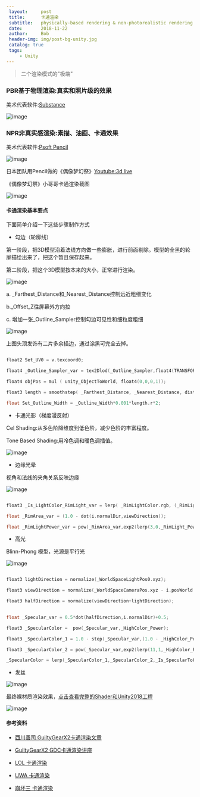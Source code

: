 ```yaml
---
 layout:     post
 title:      卡通渲染
 subtitle:   physically-based rendering & non-photorealistic rendering
 date:       2018-11-22
 author:     Bob
 header-img: img/post-bg-unity.jpg
 catalog: true
 tags:
     - Unity
---
```


 > 二个渲染模式的"极端"

### PBR基于物理渲染:真实和照片级的效果
美术代表软件:[Substance](https://www.allegorithmic.com/substance)

 ![image](/img/n_0.png)

### NPR非真实感渲染:素描、油画、卡通效果

美术代表软件:[Psoft Pencil](https://www.psoft.co.jp/jp/corporate/labo/pencilgameengine/)

 ![image](/img/estars.png)

日本团队用Pencil做的《偶像梦幻祭》[Youtube:3d live](https://www.youtube.com/watch?v=W8orWGbOmjw) 


《偶像梦幻祭》小哥哥卡通渲染截图

![image](/img/estars2.png)


#### 卡通渲染基本要点

下面简单介绍一下这些步骤制作方式


+ 勾边（轮廓线）

第一阶段，把3D模型沿着法线方向做一些膨胀，进行前面剔除。模型的全黑的轮廓描绘出来了，把这个暂且保存起来。

第二阶段，把这个3D模型按本来的大小，正常进行渲染。

![image](/img/n_3.png)

a. _Farthest_Distance和_Nearest_Distance控制远近粗细变化

b._Offset_Z往屏幕外方向拉

c. 增加一张_Outline_Sampler控制勾边可见性和细粒度粗细

![image](/img/n_2.png)

上图头顶发饰有二片多余描边，通过涂黑可完全去掉。

```c

float2 Set_UV0 = v.texcoord0;

float4 _Outline_Sampler_var = tex2Dlod(_Outline_Sampler,float4(TRANSFORM_TEX(Set_UV0, _Outline_Sampler),0.0,0));

float4 objPos = mul ( unity_ObjectToWorld, float4(0,0,0,1));

float3 length = smoothstep( _Farthest_Distance, _Nearest_Distance, distance(objPos.rgb,_WorldSpaceCameraPos))*_Outline_Sampler_var.rgb;

float Set_Outline_Width = _Outline_Width*0.001*length.r*2;


```

+ 卡通光影（梯度漫反射）

Cel Shading:从多色阶降维度到低色阶，减少色阶的丰富程度。

Tone Based Shading:用冷色调和暖色调插值。

![image](/img/n_6.png)


+ 边缘光晕

视角和法线的夹角关系反映边缘

![image](/img/n_5.png)

```c

float3 _Is_LightColor_RimLight_var = lerp( _RimLightColor.rgb, (_RimLightColor.rgb*lightColor), _Is_LightColor_RimLight );

float _RimArea_var = (1.0 - dot(i.normalDir,viewDirection));

float _RimLightPower_var = pow(_RimArea_var,exp2(lerp(3,0,_RimLight_Power)));

```

+ 高光

Blinn-Phong 模型，光源是平行光

![image](/img/n_4.png)

```c

float3 lightDirection = normalize(_WorldSpaceLightPos0.xyz);

float3 viewDirection = normalize(_WorldSpaceCameraPos.xyz - i.posWorld.xyz);

float3 halfDirection = normalize(viewDirection+lightDirection);

				
float _Specular_var = 0.5*dot(halfDirection,i.normalDir)+0.5;

float3 _SpecularColor =  pow(_Specular_var,_HighColor_Power);

float3 _SpecularColor_1 = 1.0 - step(_Specular_var,(1.0 - _HighColor_Power));

float3 _SpecularColor_2 = pow(_Specular_var,exp2(lerp(11,1,_HighColor_Power)));

_SpecularColor = lerp(_SpecularColor_1,_SpecularColor_2,_Is_SpecularToHighColor);


```

+ 发丝

![image](/img/n_7.png)



最终裸材质渲染效果，[点击查看完整的Shader和Unity2018工程](https://github.com/chenanbao/cartoon/blob/master/Assets/Models/Materials/CarToonShader.shader)

![image](/img/n_1.png)




#### 参考资料

 + [西川善司 GuiltyGearX2卡通渲染文章](https://www.4gamer.net/games/216/G021678/20140703095/)

 + [GuiltyGearX2 GDC卡通渲染讲座](https://www.youtube.com/watch?v=yhGjCzxJV3E)

 + [LOL 卡通渲染](https://engineering.riotgames.com/news/trip-down-lol-graphics-pipeline)

+  [UWA 卡通渲染](https://blog.uwa4d.com/archives/usparkle_cartoonshading.html)

 + [崩坏三 卡通渲染](http://youxiputao.com/articles/11839)
